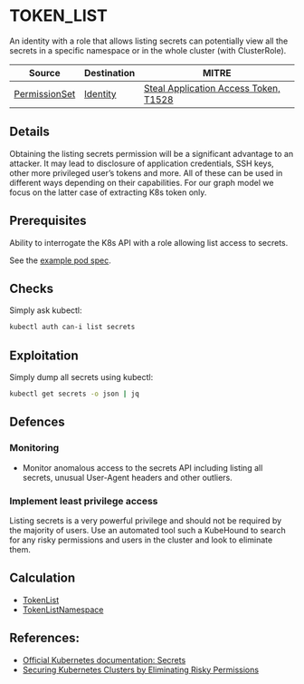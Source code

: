 # TOKEN_LIST

An identity with a role that allows listing secrets can potentially view all the secrets in a specific namespace or in the whole cluster (with ClusterRole).

| Source                                    | Destination                           | MITRE                            |
| ----------------------------------------- | ------------------------------------- |----------------------------------|
| [PermissionSet](../vertices/PERMISSIONSET.md) | [Identity](../vertices/IDENTITY.md) | [Steal Application Access Token, T1528](https://attack.mitre.org/techniques/T1528/) |

## Details

Obtaining the listing secrets permission will be a significant advantage to an attacker. It may lead to disclosure of application credentials, SSH keys, other more privileged user’s tokens and more.  All of these can be used in different ways depending on their capabilities. For our graph model we focus on the latter case of extracting K8s token only.

## Prerequisites

Ability to interrogate the K8s API with a role allowing list access to secrets.

See the [example pod spec](../../test/setup/test-cluster/attacks/TOKEN_LIST.yaml).

## Checks

Simply ask kubectl:

```bash
kubectl auth can-i list secrets
```

## Exploitation

Simply dump all secrets using kubectl:

```bash
kubectl get secrets -o json | jq
``` 

## Defences

### Monitoring

+ Monitor anomalous access to the secrets API including listing all secrets, unusual User-Agent headers and other outliers.

### Implement least privilege access

Listing secrets is a very powerful privilege and should not be required by the majority of users. Use an automated tool such a KubeHound to search for any risky permissions and users in the cluster and look to eliminate them.

## Calculation

+ [TokenList](../../pkg/kubehound/graph/edge/token_list.go)
+ [TokenListNamespace](../../pkg/kubehound/graph/edge/token_list_namespace.go)

## References:

+ [Official Kubernetes documentation: Secrets](https://kubernetes.io/docs/concepts/configuration/secret/#working-with-secrets)
+ [Securing Kubernetes Clusters by Eliminating Risky Permissions](https://www.cyberark.com/resources/threat-research-blog/securing-kubernetes-clusters-by-eliminating-risky-permissions)
